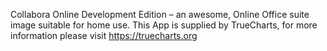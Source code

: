 Collabora Online Development Edition – an awesome, Online Office suite image suitable for home use.
This App is supplied by TrueCharts, for more information please visit https://truecharts.org

